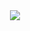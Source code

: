 <div style="text-align:center;"><img src="https://github-readme-stats.vercel.app/api?username=lasalefamine&theme=tokyonight" /></div>


